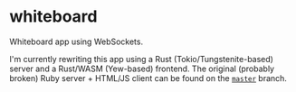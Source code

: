 # whiteboard
Whiteboard app using WebSockets.

I'm currently rewriting this app using a Rust (Tokio/Tungstenite-based) server and a Rust/WASM (Yew-based) frontend. The original (probably broken) Ruby server + HTML/JS client can be found on the [`master`](https://github.com/InputUsername/whiteboard/tree/master) branch.
